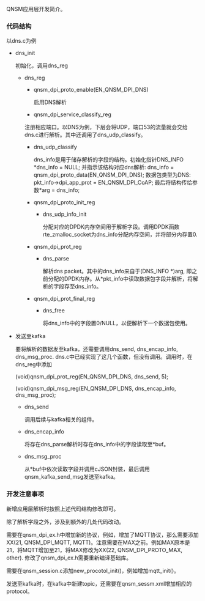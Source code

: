 QNSM应用层开发简介。

### 代码结构

以dns.c为例

- dns_init

  初始化，调用dns_reg

  - dns_reg
    - qnsm_dpi_proto_enable(EN_QNSM_DPI_DNS)
    
      启用DNS解析

    - qnsm_dpi_service_classify_reg
  
    注册相应端口。以DNS为例，下层会将UDP，端口53的流量就会交给dns.c进行解析。其中还调用了dns_udp_classify。
  
      - dns_udp_classify
  
        dns_info是用于储存解析的字段的结构。初始化指针DNS_INFO \*dns_info = NULL; 并指示该结构对应dns解析: dns_info = qnsm_dpi_proto_data(EN_QNSM_DPI_DNS);  数据包类型为DNS: pkt_info->dpi_app_prot = EN_QNSM_DPI_CoAP; 最后将结构传给参数*arg = dns_info;
  
    - qnsm_dpi_proto_init_reg
    
      - dns_udp_info_init
    
        分配对应的DPDK内存空间用于解析字段。调用DPDK函数rte_zmalloc_socket为dns_info分配内存空间，并将部分内存置0.
    
    - qnsm_dpi_prot_reg
    
      - dns_parse
    
        解析dns packet。其中的dns_info来自于(DNS_INFO \*)arg, 即之前分配的DPDK内存。从\*pkt_info中读取数据包字段并解析，将解析的字段存至dns_info。
      
    - qnsm_dpi_prot_final_reg
    
      - dns_free
    
        将dns_info中的字段置0/NULL，以便解析下一个数据包使用。
  
- 发送至kafka

  要将解析的数据发至kafka，还需要调用dns_send, dns_encap_info, dns_msg_proc. dns.c中已经实现了这几个函数，但没有调用。调用时，在dns_reg中添加

  (void)qnsm_dpi_prot_reg(EN_QNSM_DPI_DNS, dns_send, 5);

  (void)qnsm_dpi_msg_reg(EN_QNSM_DPI_DNS, dns_encap_info, dns_msg_proc);

  - dns_send

    调用后续与kafka相关的组件。

  - dns_encap_info

    将存在dns_parse解析时存在dns_info中的字段读取至\*buf。

  - dns_msg_proc

    从\*buf中依次读取字段并调用cJSON封装，最后调用qnsm_kafka_send_msg发送至kafka。

### 开发注意事项

新增应用层解析时按照上述代码结构修改即可。

除了解析字段之外，涉及到额外的几处代码改动。

需要在qnsm_dpi_ex.h中增加新的协议，例如，增加了MQTT协议，那么需要添加XX(21, QNSM_DPI_MQTT,   MQTT)。注意需要在MAX之前。例如MAX原本是21，将MQTT增加至21，将MAX修改为XX(22, QNSM_DPI_PROTO_MAX, other). 修改了qnsm_dpi_ex.h需要重新编译基础库。

需要在qnsm_session.c添加new_procotol_init()，例如增加mqtt_init()。

发送至kafka时，在kafka中新建topic，还需要在qnsm_sessm.xml增加相应的protocol。

  